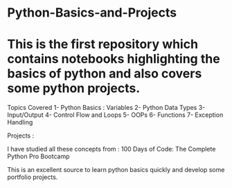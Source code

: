 # Python-Basics-and-Projects
# This is the first repository which contains notebooks highlighting the basics of python and also covers some python projects.

Topics Covered
1- Python Basics : Variables 
2- Python Data Types
3- Input/Output
4- Control Flow and Loops
5- OOPs
6- Functions
7- Exception Handling 

Projects :

I have studied all these concepts from : 100 Days of Code: The Complete Python Pro Bootcamp

This is an excellent source to learn python basics quickly and develop some portfolio projects.

